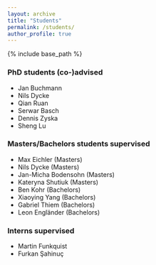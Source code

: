 ```yaml
---
layout: archive
title: "Students"
permalink: /students/
author_profile: true
---
```


{% include base_path %}

### PhD students (co-)advised

* Jan Buchmann
* Nils Dycke
* Qian Ruan
* Serwar Basch
* Dennis Zyska
* Sheng Lu

### Masters/Bachelors students supervised

* Max Eichler (Masters)
* Nils Dycke (Masters)
* Jan-Micha Bodensohn (Masters)
* Kateryna Shutiuk (Masters)
* Ben Kohr (Bachelors)
* Xiaoying Yang (Bachelors)
* Gabriel Thiem (Bachelors) 
* Leon Engländer (Bachelors)

### Interns supervised

*  Martin Funkquist
*  Furkan Şahinuç
